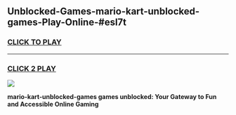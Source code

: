 
## Unblocked-Games-mario-kart-unblocked-games-Play-Online-#esl7t
<h3>
<a href="https://premium.freeplayer.one?title=mario-kart-unblocked-games&ref=27F">CLICK TO PLAY</a></h3>
<hr>

<h3>
<a href="https://premium.freeplayer.one?title=mario-kart-unblocked-games&ref=27F">CLICK 2 PLAY</a>
  
</h3>

<a href="https://premium.freeplayer.one?title=mario-kart-unblocked-games&ref=27F"><img src="https://clearcache.store/games.png"></a>


**mario-kart-unblocked-games games unblocked: Your Gateway to Fun and Accessible Online Gaming**

